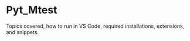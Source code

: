 # Pyt_Mtest
Topics covered, how to run in VS Code, required installations, extensions, and snippets.
